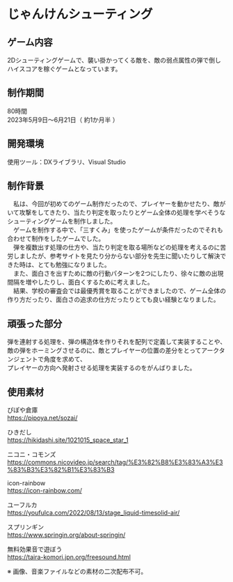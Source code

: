 # じゃんけんシューティング

## ゲーム内容
2Dシューティングゲームで、襲い掛かってくる敵を、敵の弱点属性の弾で倒しハイスコアを稼ぐゲームとなっています。

## 制作期間

80時間  
2023年5月9日～6月21日（ 約1か月半 ）

## 開発環境

使用ツール：DXライブラリ、Visual Studio

## 制作背景
　私は、今回が初めてのゲーム制作だったので、プレイヤーを動かせたり、敵がいて攻撃をしてきたり、当たり判定を取ったりとゲーム全体の処理を学べそうなシューティングゲームを制作しました。  
　ゲームを制作する中で、「三すくみ」を使ったゲームが条件だったのでそれも合わせて制作をしたゲームでした。  
　弾を複数出す処理の仕方や、当たり判定を取る場所などの処理を考えるのに苦労しましたが、参考サイトを見たり分からない部分を先生に聞いたりして解決できた時は、とても勉強になりました。  
　また、面白さを出すために敵の行動パターンを2つにしたり、徐々に敵の出現間隔を増やしたりし、面白くするために考えました。  
　結果、学校の審査会では最優秀賞を取ることができましたので、ゲーム全体の作り方だったり、面白さの追求の仕方だったりとても良い経験となりました。  

## 頑張った部分
弾を連射する処理を、弾の構造体を作りそれを配列で定義して実装することや、  
敵の弾をホーミングさせるのに、敵とプレイヤーの位置の差分をとってアークタンジェントで角度を求めて、  
プレイヤーの方向へ発射させる処理を実装するのをがんばりました。

## 使用素材

ぴぽや倉庫  
https://pipoya.net/sozai/

ひきだし  
https://hikidashi.site/1021015_space_star_1

ニコニ・コモンズ  
https://commons.nicovideo.jp/search/tag/%E3%82%B8%E3%83%A3%E3%83%B3%E3%82%B1%E3%83%B3

icon-rainbow  
https://icon-rainbow.com/

ユーフルカ  
https://youfulca.com/2022/08/13/stage_liquid-timesolid-air/

スプリンギン  
https://www.springin.org/about-springin/

無料効果音で遊ぼう  
https://taira-komori.jpn.org/freesound.html


※ 画像、音楽ファイルなどの素材の二次配布不可。  
